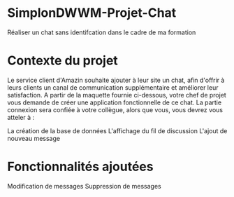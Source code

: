 # SimplonDWWM-Projet-Chat
Réaliser un chat sans identifcation dans le cadre de ma formation 

# Contexte du projet
Le service client d'Amazin souhaite ajouter à leur site un chat, afin d'offrir à leurs clients un canal de communication supplémentaire et améliorer leur satisfaction. A partir de la maquette fournie ci-dessous, votre chef de projet vous demande de créer une application fonctionnelle de ce chat. La partie connexion sera confiée à votre collègue, alors que vous, vous devrez vous atteler à :

La création de la base de données
L'affichage du fil de discussion
L'ajout de nouveau message

# Fonctionnalités ajoutées
Modification de messages
Suppression de messages


